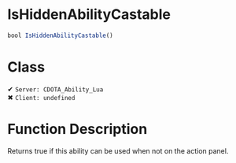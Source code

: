 # IsHiddenAbilityCastable
```js
bool IsHiddenAbilityCastable()
```
# Class
✔ `Server: CDOTA_Ability_Lua`  
✖ `Client: undefined`  

# Function Description
Returns true if this ability can be used when not on the action panel.

